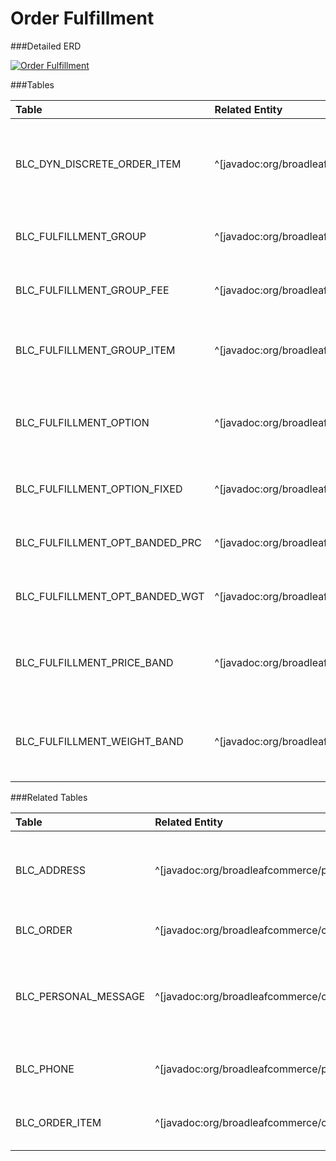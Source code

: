 # Order Fulfillment

###Detailed ERD

[![Order Fulfillment](dataModel/OrderFulfillmentDetailedERD.png)](_img/dataModel/OrderFulfillmentDetailedERD.png)

###Tables

| Table                         | Related Entity | Description                                         |
|:------------------------------|:----------|:----------------------------------------------------|
|BLC_DYN_DISCRETE_ORDER_ITEM    | ^[javadoc:org/broadleafcommerce/core/order/domain/DynamicPriceDiscreteOrderItem]      | Contains discrete order item information that is dynamically priced  |
|BLC_FULFILLMENT_GROUP          | ^[javadoc:org/broadleafcommerce/core/order/domain/FulfillmentGroup]      | Holds fulfillment information about an order  |
|BLC_FULFILLMENT_GROUP_FEE      | ^[javadoc:org/broadleafcommerce/core/order/domain/FulfillmentGroupFee]      | Contains fee information for a fulfillment group  |
|BLC_FULFILLMENT_GROUP_ITEM     | ^[javadoc:org/broadleafcommerce/core/order/domain/FulfillmentGroupItem]      | Contains information for items in a fulfillment group  |
|BLC_FULFILLMENT_OPTION         | ^[javadoc:org/broadleafcommerce/core/order/domain/FulfillmentOption]      | Holds information about a particular fulfillment implementation  |
|BLC_FULFILLMENT_OPTION_FIXED   | ^[javadoc:org/broadleafcommerce/core/order/fulfillment/domain/FixedPriceFulfillmentOption]      | Contains single-price data for order fulfillment  |
|BLC_FULFILLMENT_OPT_BANDED_PRC | ^[javadoc:org/broadleafcommerce/core/order/fulfillment/domain/BandedPriceFulfillmentOption]      | Contains fulfillment option data by price band  |
|BLC_FULFILLMENT_OPT_BANDED_WGT | ^[javadoc:org/broadleafcommerce/core/order/fulfillment/domain/BandedWeightFulfillmentOption]      | Contains fulfillment option data by weight band  |
|BLC_FULFILLMENT_PRICE_BAND     | ^[javadoc:org/broadleafcommerce/core/order/fulfillment/domain/FulfillmentPriceBand]      | Contains pricing bands based on retail price of a fulfillment group |
|BLC_FULFILLMENT_WEIGHT_BAND    | ^[javadoc:org/broadleafcommerce/core/order/fulfillment/domain/FulfillmentWeightBand]      | Contains pricing bands based on weight of a fulfillment group |

###Related Tables

| Table                | Related Entity    | Description                                         |
|:---------------------|:--------------|:----------------------------------------------------|
|BLC_ADDRESS           | ^[javadoc:org/broadleafcommerce/profile/core/domain/Address]           | Contains address information, e.g. city, state, and postal code  |
|BLC_ORDER             | ^[javadoc:org/broadleafcommerce/core/order/domain/Order]          | Represents an order in Broadleaf  |
|BLC_PERSONAL_MESSAGE  | ^[javadoc:org/broadleafcommerce/core/order/domain/PersonalMessage]          | Contains personal message information (e.g. from, to, message body)  |
|BLC_PHONE             | ^[javadoc:org/broadleafcommerce/profile/core/domain/Phone]          | Represents a phone number in broadleaf  |
|BLC_ORDER_ITEM        | ^[javadoc:org/broadleafcommerce/core/order/domain/OrderItem]          | An abstract representation of an item on an order  |
